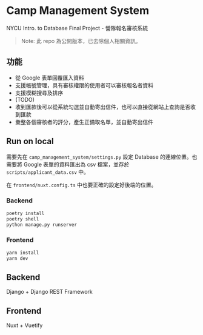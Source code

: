 # Camp Management System

NYCU Intro. to Database Final Project - 營隊報名審核系統

> Note: 此 repo 為公開版本，已去除個人相關資訊。

## 功能
- 從 Google 表單回覆匯入資料
- 支援帳號管理，具有審核權限的使用者可以審核報名者資料
- 支援模糊搜尋及排序
- (TODO)
- 收到匯款後可以從系統勾選並自動寄出信件，也可以直接從網站上查詢是否收到匯款
- 彙整各個審核者的評分，產生正備取名單，並自動寄出信件

## Run on local

需要先在 `camp_management_system/settings.py` 設定 Database 的連線位置。也需要將 Google 表單的資料匯出為 csv 檔案，並存於 `scripts/applicant_data.csv` 中。

在 `frontend/nuxt.config.ts` 中也要正確的設定好後端的位置。

### Backend
```bash
poetry install
poetry shell
python manage.py runserver
```

### Frontend
```bash
yarn install
yarn dev
```

## Backend
Django + Django REST Framework

## Frontend

Nuxt + Vuetify